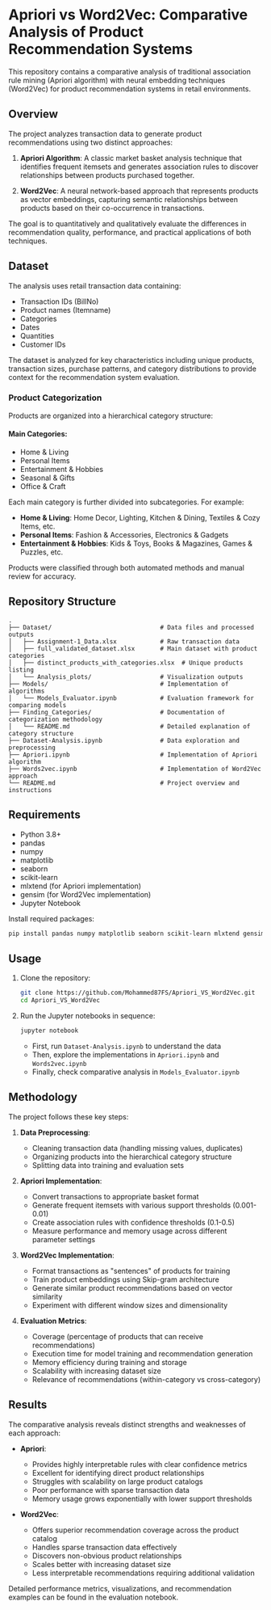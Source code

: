# Apriori vs Word2Vec: Comparative Analysis of Product Recommendation Systems

This repository contains a comparative analysis of traditional association rule mining (Apriori algorithm) with neural embedding techniques (Word2Vec) for product recommendation systems in retail environments.

## Overview

The project analyzes transaction data to generate product recommendations using two distinct approaches:

1. **Apriori Algorithm**: A classic market basket analysis technique that identifies frequent itemsets and generates association rules to discover relationships between products purchased together.

2. **Word2Vec**: A neural network-based approach that represents products as vector embeddings, capturing semantic relationships between products based on their co-occurrence in transactions.

The goal is to quantitatively and qualitatively evaluate the differences in recommendation quality, performance, and practical applications of both techniques.

## Dataset

The analysis uses retail transaction data containing:
- Transaction IDs (BillNo)
- Product names (Itemname)
- Categories
- Dates
- Quantities
- Customer IDs

The dataset is analyzed for key characteristics including unique products, transaction sizes, purchase patterns, and category distributions to provide context for the recommendation system evaluation.

### Product Categorization

Products are organized into a hierarchical category structure:

#### Main Categories:
- Home & Living
- Personal Items
- Entertainment & Hobbies
- Seasonal & Gifts
- Office & Craft

Each main category is further divided into subcategories. For example:
- **Home & Living**: Home Decor, Lighting, Kitchen & Dining, Textiles & Cozy Items, etc.
- **Personal Items**: Fashion & Accessories, Electronics & Gadgets
- **Entertainment & Hobbies**: Kids & Toys, Books & Magazines, Games & Puzzles, etc.

Products were classified through both automated methods and manual review for accuracy.

## Repository Structure

```
.
├── Dataset/                              # Data files and processed outputs
│   ├── Assignment-1_Data.xlsx            # Raw transaction data
│   ├── full_validated_dataset.xlsx       # Main dataset with product categories
│   ├── distinct_products_with_categories.xlsx  # Unique products listing
│   └── Analysis_plots/                   # Visualization outputs
├── Models/                               # Implementation of algorithms
│   └── Models_Evaluator.ipynb            # Evaluation framework for comparing models
├── Finding_Categories/                   # Documentation of categorization methodology
│   └── README.md                         # Detailed explanation of category structure
├── Dataset-Analysis.ipynb                # Data exploration and preprocessing
├── Apriori.ipynb                         # Implementation of Apriori algorithm
├── Words2vec.ipynb                       # Implementation of Word2Vec approach
└── README.md                             # Project overview and instructions
```

## Requirements

- Python 3.8+
- pandas
- numpy
- matplotlib
- seaborn
- scikit-learn
- mlxtend (for Apriori implementation)
- gensim (for Word2Vec implementation)
- Jupyter Notebook

Install required packages:

```bash
pip install pandas numpy matplotlib seaborn scikit-learn mlxtend gensim jupyter
```

## Usage

1. Clone the repository:
   ```bash
   git clone https://github.com/Mohammed87FS/Apriori_VS_Word2Vec.git
   cd Apriori_VS_Word2Vec
   ```

2. Run the Jupyter notebooks in sequence:
   ```bash
   jupyter notebook
   ```
   
   - First, run `Dataset-Analysis.ipynb` to understand the data
   - Then, explore the implementations in `Apriori.ipynb` and `Words2vec.ipynb`
   - Finally, check comparative analysis in `Models_Evaluator.ipynb`

## Methodology

The project follows these key steps:

1. **Data Preprocessing**:
   - Cleaning transaction data (handling missing values, duplicates)
   - Organizing products into the hierarchical category structure
   - Splitting data into training and evaluation sets

2. **Apriori Implementation**:
   - Convert transactions to appropriate basket format
   - Generate frequent itemsets with various support thresholds (0.001-0.01)
   - Create association rules with confidence thresholds (0.1-0.5) 
   - Measure performance and memory usage across different parameter settings

3. **Word2Vec Implementation**:
   - Format transactions as "sentences" of products for training
   - Train product embeddings using Skip-gram architecture
   - Generate similar product recommendations based on vector similarity
   - Experiment with different window sizes and dimensionality

4. **Evaluation Metrics**:
   - Coverage (percentage of products that can receive recommendations)
   - Execution time for model training and recommendation generation
   - Memory efficiency during training and storage
   - Scalability with increasing dataset size
   - Relevance of recommendations (within-category vs cross-category)

## Results

The comparative analysis reveals distinct strengths and weaknesses of each approach:

- **Apriori**:
  - Provides highly interpretable rules with clear confidence metrics
  - Excellent for identifying direct product relationships
  - Struggles with scalability on large product catalogs
  - Poor performance with sparse transaction data
  - Memory usage grows exponentially with lower support thresholds

- **Word2Vec**:
  - Offers superior recommendation coverage across the product catalog
  - Handles sparse transaction data effectively
  - Discovers non-obvious product relationships
  - Scales better with increasing dataset size
  - Less interpretable recommendations requiring additional validation

Detailed performance metrics, visualizations, and recommendation examples can be found in the evaluation notebook.
